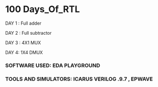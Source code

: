 # 100 Days_Of_RTL


DAY 1 : Full adder 

DAY 2 : Full subtractor

DAY 3 : 4X1 MUX

DAY 4: 1X4 DMUX 



### SOFTWARE USED: EDA PLAYGROUND 
### TOOLS AND SIMULATORS: ICARUS VERILOG .9.7 , EPWAVE
